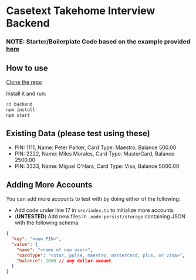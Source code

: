 # Casetext Takehome Interview Backend

### NOTE: Starter/Boilerplate Code based on the example provided [here](https://github.com/w3cj/express-api-starter-ts/tree/main)

## How to use

[Clone the repo](https://github.com/mja2128/casetext-takehome-interview)

<!-- #default-branch-switch -->

Install it and run:

```bash
cd backend
npm install
npm start
```
## Existing Data (please test using these)
* PIN: 1111, Name: Peter Parker, Card Type: Maestro, Balance 500.00
* PIN: 2222, Name: Miles Morales, Card Type: MasterCard, Balance 2500.00
* PIN: 3333, Name: Miguel O'Hara, Card Type: Visa, Balance 5000.00

## Adding More Accounts
You can add more accounts to test with by doing either of the following:
* Add code under line 17 in `src/index.ts` to initialize more accounts
* (**UNTESTED**) Add new files in `.node-persist/storage` containing JSON with the following schema:
```json
{
  "key": "<new PIN>",
  "value": {
    "name": "<name of new user>",
    "cardType": "<star, pulse, maestro, mastercard, plus, or visa>",
    "balance": 1000 // any dollar amount
  }
}
```
